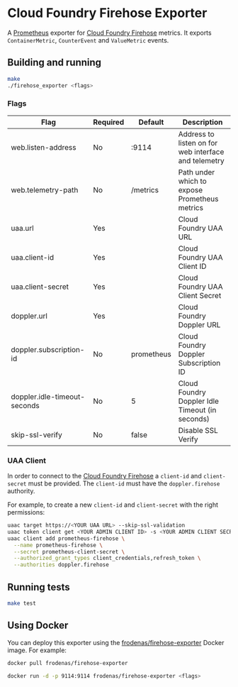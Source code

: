 # Cloud Foundry Firehose Exporter

A [Prometheus][prometheus] exporter for [Cloud Foundry Firehose][firehose] metrics. It exports `ContainerMetric`, `CounterEvent` and `ValueMetric` events.

## Building and running

```bash
make
./firehose_exporter <flags>
```

### Flags

| Flag | Required | Default | Description
| ---- | -------- | ------- | -----------
| web.listen-address          | No  | :9114      | Address to listen on for web interface and telemetry
| web.telemetry-path          | No  | /metrics   | Path under which to expose Prometheus metrics
| uaa.url                     | Yes |            | Cloud Foundry UAA URL
| uaa.client-id               | Yes |            | Cloud Foundry UAA Client ID
| uaa.client-secret           | Yes |            | Cloud Foundry UAA Client Secret
| doppler.url                 | Yes |            | Cloud Foundry Doppler URL
| doppler.subscription-id     | No  | prometheus | Cloud Foundry Doppler Subscription ID
| doppler.idle-timeout-seconds| No  | 5          | Cloud Foundry Doppler Idle Timeout (in seconds)
| skip-ssl-verify             | No  | false      | Disable SSL Verify |

### UAA Client

In order to connect to the [Cloud Foundry Firehose][firehose] a `client-id` and `client-secret` must be provided. The `client-id` must have the `doppler.firehose` authority.

For example, to create a new `client-id` and `client-secret` with the right permissions:

```bash
uaac target https://<YOUR UAA URL> --skip-ssl-validation
uaac token client get <YOUR ADMIN CLIENT ID> -s <YOUR ADMIN CLIENT SECRET>
uaac client add prometheus-firehose \
  --name prometheus-firehose \
  --secret prometheus-client-secret \
  --authorized_grant_types client_credentials,refresh_token \
  --authorities doppler.firehose
```

## Running tests

```bash
make test
```

## Using Docker

You can deploy this exporter using the [frodenas/firehose-exporter][hub] Docker image. For example:

```bash
docker pull frodenas/firehose-exporter

docker run -d -p 9114:9114 frodenas/firehose-exporter <flags>
```

[firehose]: https://docs.cloudfoundry.org/loggregator/architecture.html#firehose
[hub]: https://hub.docker.com/r/frodenas/firehose-exporter/
[prometheus]: https://prometheus.io/
